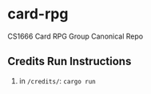 # card-rpg
CS1666 Card RPG Group Canonical Repo

## Credits Run Instructions
1. in `/credits/`: `cargo run`
